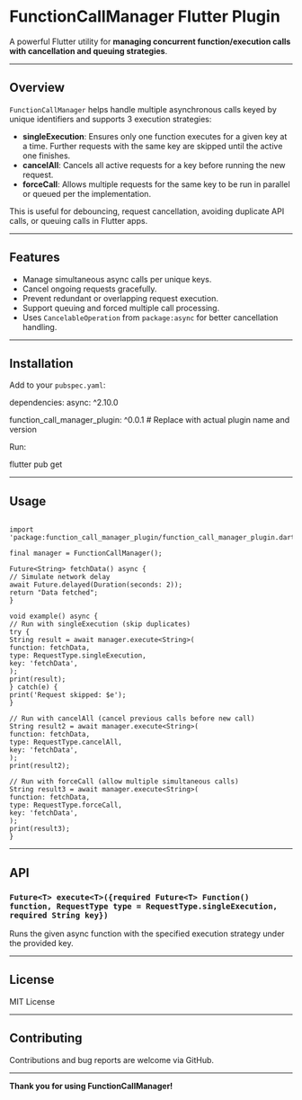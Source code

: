 # FunctionCallManager Flutter Plugin

A powerful Flutter utility for **managing concurrent function/execution calls with cancellation and queuing strategies**.

---

## Overview

`FunctionCallManager` helps handle multiple asynchronous calls keyed by unique identifiers and supports 3 execution strategies:

- **singleExecution**: Ensures only one function executes for a given key at a time. Further requests with the same key are skipped until the active one finishes.
- **cancelAll**: Cancels all active requests for a key before running the new request.
- **forceCall**: Allows multiple requests for the same key to be run in parallel or queued per the implementation.

This is useful for debouncing, request cancellation, avoiding duplicate API calls, or queuing calls in Flutter apps.

---

## Features

- Manage simultaneous async calls per unique keys.
- Cancel ongoing requests gracefully.
- Prevent redundant or overlapping request execution.
- Support queuing and forced multiple call processing.
- Uses `CancelableOperation` from `package:async` for better cancellation handling.

---

## Installation

Add to your `pubspec.yaml`:

dependencies:
async: ^2.10.0


function_call_manager_plugin: ^0.0.1 # Replace with actual plugin name and version



Run:

flutter pub get


---

## Usage

```

import 'package:function_call_manager_plugin/function_call_manager_plugin.dart';

final manager = FunctionCallManager();

Future<String> fetchData() async {
// Simulate network delay
await Future.delayed(Duration(seconds: 2));
return "Data fetched";
}

void example() async {
// Run with singleExecution (skip duplicates)
try {
String result = await manager.execute<String>(
function: fetchData,
type: RequestType.singleExecution,
key: 'fetchData',
);
print(result);
} catch(e) {
print('Request skipped: $e');
}

// Run with cancelAll (cancel previous calls before new call)
String result2 = await manager.execute<String>(
function: fetchData,
type: RequestType.cancelAll,
key: 'fetchData',
);
print(result2);

// Run with forceCall (allow multiple simultaneous calls)
String result3 = await manager.execute<String>(
function: fetchData,
type: RequestType.forceCall,
key: 'fetchData',
);
print(result3);
}

```


---

## API

### `Future<T> execute<T>({required Future<T> Function() function, RequestType type = RequestType.singleExecution, required String key})`

Runs the given async function with the specified execution strategy under the provided key.


---

## License

MIT License

---


## Contributing

Contributions and bug reports are welcome via GitHub.

---

**Thank you for using FunctionCallManager!**
